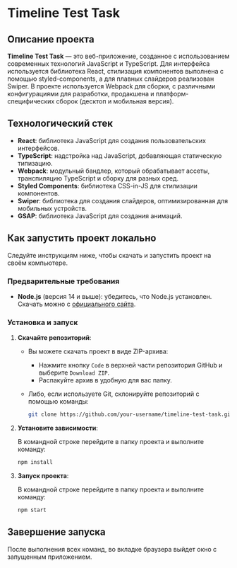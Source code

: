 # Timeline Test Task

## Описание проекта

**Timeline Test Task** — это веб-приложение, созданное с использованием современных технологий JavaScript и TypeScript. Для интерфейса используется библиотека React, стилизация компонентов выполнена с помощью styled-components, а для плавных слайдеров реализован Swiper. В проекте используется Webpack для сборки, с различными конфигурациями для разработки, продакшена и платформ-специфических сборок (десктоп и мобильная версия).

## Технологический стек

- **React**: библиотека JavaScript для создания пользовательских интерфейсов.
- **TypeScript**: надстройка над JavaScript, добавляющая статическую типизацию.
- **Webpack**: модульный бандлер, который обрабатывает ассеты, транспиляцию TypeScript и сборку для разных сред.
- **Styled Components**: библиотека CSS-in-JS для стилизации компонентов.
- **Swiper**: библиотека для создания слайдеров, оптимизированная для мобильных устройств.
- **GSAP**: библиотека JavaScript для создания анимаций.

## Как запустить проект локально

Следуйте инструкциям ниже, чтобы скачать и запустить проект на своём компьютере.

### Предварительные требования

- **Node.js** (версия 14 и выше): убедитесь, что Node.js установлен. Скачать можно с [официального сайта](https://nodejs.org/).

### Установка и запуск

1. **Скачайте репозиторий**:

   - Вы можете скачать проект в виде ZIP-архива: 
      - Нажмите кнопку `Code` в верхней части репозитория GitHub и выберите `Download ZIP`.
      - Распакуйте архив в удобную для вас папку.
   
   - Либо, если используете Git, склонируйте репозиторий с помощью команды:
      ```bash
      git clone https://github.com/your-username/timeline-test-task.git
      ```

2. **Установите зависимости**:

   В командной строке перейдите в папку проекта и выполните команду:
   ```bash
   npm install

3. **Запуск проекта**:

   В командной строке перейдите в папку проекта и выполните команду:
   ```bash
   npm start

## Завершение запуска

После выполнения всех команд, во вкладке браузера выйдет окно с запущенным приложением.
